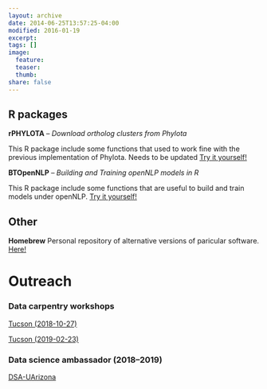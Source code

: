 ```yaml
---
layout: archive
date: 2014-06-25T13:57:25-04:00
modified: 2016-01-19
excerpt:
tags: []
image:
  feature:
  teaser:
  thumb:
share: false
---
```



## R packages

**rPHYLOTA** – *Download ortholog clusters from Phylota*

This R package include some functions that used to work fine with the previous implementation of Phylota. Needs to be updated [Try it yourself!](https://github.com/cromanpa94/rPHYLOTA)


**BTOpenNLP** – *Building and Training openNLP models in R*

This R package include some functions that are useful to build and train models under openNLP. [Try it yourself!](https://github.com/cromanpa94/BTOpenNLP)


## Other

**Homebrew** 
Personal repository of alternative versions of paricular software. [Here!](https://github.com/cromanpa94/Homebrew-AlternativeVersions)

# Outreach

### Data carpentry workshops

[Tucson (2018-10-27)](https://uhilgert.github.io/2018-10-27-Tucson/)

[Tucson (2019-02-23)](https://ua-carpentries-workshops.github.io/2019-02-23-Tucson/)


### Data science ambassador (2018–2019)

[DSA-UArizona](https://datascience.arizona.edu/person/cristian-rom%C3%A1n-palacios)
